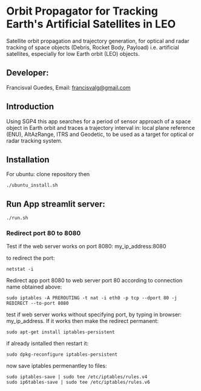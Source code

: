 # Orbit Propagator for Tracking Earth's Artificial Satellites in LEO

Satellite orbit propagation and trajectory generation, for optical and radar tracking of space objects (Debris, Rocket Body, Payload) i.e. artificial satellites, especially for low Earth orbit (LEO) objects.

## Developer:

Francisval Guedes, Email: francisvalg@gmail.com

## Introduction

Using SGP4 this app searches for a period of sensor approach of a space object in Earth orbit and traces a trajectory interval in: local plane reference (ENU), AltAzRange, ITRS and Geodetic, to be used as a target for optical or radar tracking system.

## Installation

For ubuntu: clone repository then

~~~ 
./ubuntu_install.sh
~~~

## Run App streamlit server:

~~~ 
./run.sh
~~~

### Redirect port 80 to 8080

Test if the web server works on port 8080: my_ip_address:8080

to redirect the port: 
~~~
netstat -i
~~~
Redirect app port 8080 to web server port 80 according to connection name obtained above:
~~~
sudo iptables -A PREROUTING -t nat -i eth0 -p tcp --dport 80 -j REDIRECT --to-port 8080
~~~
test if web server works without specifying port, by typing in browser: my_ip_address. If it works then make the redirect permanent:
~~~
sudo apt-get install iptables-persistent
~~~
if already isntalled then restart it:
~~~
sudo dpkg-reconfigure iptables-persistent
~~~
now save iptables permenantley to files:
~~~
sudo iptables-save | sudo tee /etc/iptables/rules.v4
sudo ip6tables-save | sudo tee /etc/iptables/rules.v6
~~~
